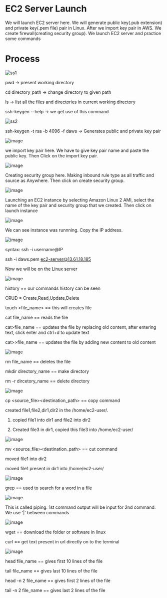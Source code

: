 # EC2 Server Launch

We will launch EC2 server here. We will generate public key(.pub extension) and private key(.pem file) pair in Linux. After we import key pair in AWS. We create firewall(creating security group). We launch EC2 server and practice some commands

# Process
![ss1](https://github.com/user-attachments/assets/0d438925-3eff-4281-b0d1-e3e26efc4f77)

pwd               -> present working directory

cd directory_path -> change directory to given path

ls                -> list all the files and directories in current working directory

ssh-keygen --help -> we get use of this command

![ss2](https://github.com/user-attachments/assets/e98fe50f-92d1-45e0-8b44-9de72285def5)  

ssh-keygen -t rsa -b 4096 -f daws -> Generates public and private key pair

![image](https://github.com/user-attachments/assets/15c8625a-6116-4013-a5b4-8311f82866ed)

we import key pair here. We have to give key pair name and paste the public key. Then Click on the import key pair.

![image](https://github.com/user-attachments/assets/b3c6b7a3-151b-45ce-b03d-c2f48f61a9a6)

Creating security group here. Making inbound rule type as all traffic and source as Anywhere. Then click on create security group.

![image](https://github.com/user-attachments/assets/65942949-539d-4cbf-a926-763360781609)

Launching an EC2 instance by selecting Amazon Linux 2 AMI, select the name of the key pair and security group that we created. Then click on launch instance

![image](https://github.com/user-attachments/assets/61cd4133-5b7d-4aac-8a20-d98c1d09ddc0)

We can see instance was runnning. Copy the IP address.

![image](https://github.com/user-attachments/assets/139313b9-bebe-4963-98cd-6d49087ddc46)

syntax: ssh -i <private-key> username@IP

ssh -i daws.pem ec2-server@13.61.18.185

Now we will be on the Linux server

![image](https://github.com/user-attachments/assets/096a2c44-f27e-490a-b608-d0a1eef0d074)

history == our commands history can be seen

CRUD = Create,Read,Update,Delete

touch <file_name> == this will creates file

cat file_name     == reads the file

cat>file_name     == updates the file by replacing old content, after entering text, click enter and ctrl+d to update text

cat>>file_name    == updates the file by adding new content to old content

![image](https://github.com/user-attachments/assets/4a5276a7-e057-4688-84be-5f7f3fe2ff41)

rm file_name    ==  deletes the file

mkdir directory_name == make directory

rm -r dircetory_name == delete directory 

![image](https://github.com/user-attachments/assets/9bebdc1b-ee7b-4b80-8ca4-d07fe6da8250)

cp <source_file><destination_path> == copy command

created file1,file2,dir1,dir2 in the /home/ec2-user/. 

1. copied file1 into dir1 and file2 into dir2
  
2. Created file3 in dir1, copied this file3 into /home/ec2-user/

![image](https://github.com/user-attachments/assets/88461042-83fd-42b8-ab10-7a92d3ee9360)

mv <source_file><destination_path> == cut command

moved file1 into dir2

moved file1 present in dir1 into /home/ec2-user/

![image](https://github.com/user-attachments/assets/7fb001a4-5b69-4bb1-97fa-49e3ff6e007d)

grep <word-to-find> <file-name> == used to search for a word in a file

![image](https://github.com/user-attachments/assets/8ca81cb8-6a93-4386-a56b-f39e30be7667)

This is called piping. 1st command output will be input for 2nd command. We use '|' between commands

![image](https://github.com/user-attachments/assets/b29a2889-6cde-4baa-90f8-7ba816225395)

wget <url> == download the folder or software in linux

curl <url> == get text present in url directly on to the terminal

![image](https://github.com/user-attachments/assets/2294b4e9-ade1-44f5-a197-f2584c844a09)

head file_name == gives first 10 lines of the file

tail file_name == gives last 10 lines of the file

head -n 2 file_name == gives first 2 lines of the file

tail -n 2 file_name == gives last 2 lines of the file







 


 























